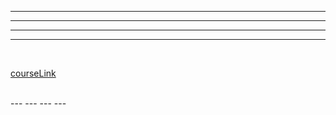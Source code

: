 

---
---
---
---
<br>

[courseLink](https://www.youtube.com/watch?v=kdLM6AOd2vc&list=PLS1QulWo1RIa7D1O6skqDQ-JZ1GGHKK-K&ab_channel=ProgrammingKnowledge)

<br>
---
---
---
---